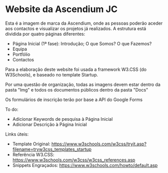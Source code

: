# Website da Ascendium JC
Esta é a imagem de marca da Ascendium, onde as pessoas poderão aceder aos contactos e visualizar os projetos já realizados.
A estrutura está dividida por quatro páginas diferentes:
- Página Inicial (1ª fase): Introdução; O que Somos? O que Fazemos?
- Equipa
- Portfólio
- Contactos

Para a elaboração deste website foi usada a framework W3.CSS (do W3Schools), e baseado no template Startup.

Por uma questão de organização, todas as imagens devem estar dentro da pasta "Img" e todos os documentos públicos dentro da pasta "Docs"

Os formulários de inscrição terão por base a API do Google Forms

To do:
- Adicionar Keywords de pesquisa à Página Inicial
- Adicionar Descrição à Página Inicial

Links úteis:
- Template Original:   https://www.w3schools.com/w3css/tryit.asp?filename=tryw3css_templates_startup
- Referência W3.CSS:   https://www.w3schools.com/w3css/w3css_references.asp
- Snippets Engraçados: https://www.w3schools.com/howto/default.asp

